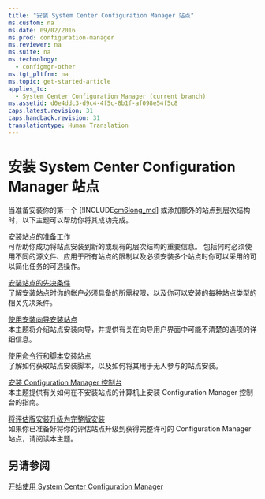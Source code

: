 ```yaml
---
title: "安装 System Center Configuration Manager 站点"
ms.custom: na
ms.date: 09/02/2016
ms.prod: configuration-manager
ms.reviewer: na
ms.suite: na
ms.technology: 
  - configmgr-other
ms.tgt_pltfrm: na
ms.topic: get-started-article
applies_to: 
  - System Center Configuration Manager (current branch)
ms.assetid: d0e4ddc3-d9c4-4f5c-8b1f-af098e54f5c8
caps.latest.revision: 31
caps.handback.revision: 31
translationtype: Human Translation
---
```

# 安装 System Center Configuration Manager 站点

当准备安装你的第一个 [!INCLUDE[cm6long_md](../LocTest/includes/cm6long_md.md)] 或添加额外的站点到层次结构时，以下主题可以帮助你将其成功完成。


[安装站点的准备工作](../LocTest/Prepare-to-install-System-Center-Configuration-Manager-sites.md)    
可帮助你成功将站点安装到新的或现有的层次结构的重要信息。 包括何时必须使用不同的源文件、应用于所有站点的限制以及必须安装多个站点时你可以采用的可以简化任务的可选操作。 


[安装站点的先决条件](../LocTest/Prerequisites-for-installing-System-Center-Configuration-Manager-sites.md)   
了解安装站点时你的帐户必须具备的所需权限，以及你可以安装的每种站点类型的相关先决条件。 


[使用安装向导安装站点](../LocTest/Use-the-Setup-Wizard-to-install-System-Center-Configuration-Manager-sites.md)    
本主题将介绍站点安装向导，并提供有关在向导用户界面中可能不清楚的选项的详细信息。  

[使用命令行和脚本安装站点](../LocTest/Use-a-command-line-to-install-System-Center-Configuration-Manager-sites.md)   
了解如何获取站点安装脚本，以及如何将其用于无人参与的站点安装。

[安装 Configuration Manager 控制台](../LocTest/Install-System-Center-Configuration-Manager-consoles.md)     
本主题提供有关如何在不安装站点的计算机上安装 Configuration Manager 控制台的指南。 
 
[将评估版安装升级为完整版安装](../LocTest/Upgrade-an-Evaluation-install-of-System-Center-Configuration-Manager-to-a-Full-install.md)   
如果你已准备好将你的评估站点升级到获得完整许可的 Configuration Manager 站点，请阅读本主题。 

## 另请参阅
[开始使用 System Center Configuration Manager](../LocTest/Start-using-System-Center-Configuration-Manager.md)
